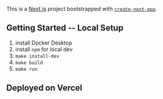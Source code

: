 This is a [Next.js](https://nextjs.org/) project bootstrapped with [`create-next-app`](https://github.com/vercel/next.js/tree/canary/packages/create-next-app).

## Getting Started -- Local Setup

1. install Docker Desktop
2. install `npm` for local dev
3. `make install-dev`
5. `make build`
6. `make run`


## Deployed on Vercel

